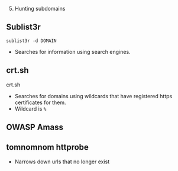 5. Hunting subdomains

## Sublist3r
`sublist3r -d DOMAIN`
- Searches for information using search engines.
## crt.sh
crt.sh
- Searches for domains using wildcards that have registered https certificates for them.
- Wildcard is `%`
## OWASP Amass
## tomnomnom httprobe
- Narrows down urls that no longer exist